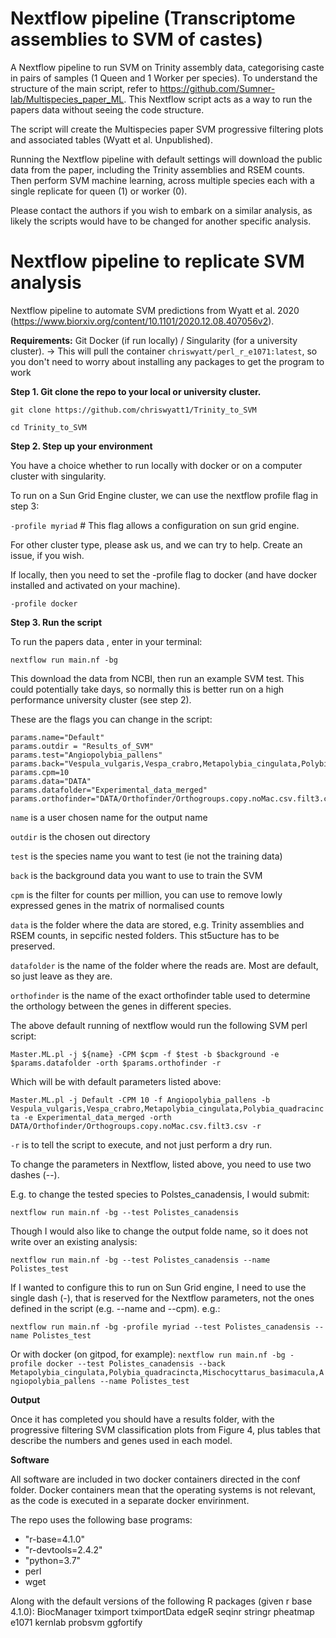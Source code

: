 # Nextflow pipeline (Transcriptome assemblies to SVM of castes)

A Nextflow pipeline to run SVM on Trinity assembly data, categorising caste in pairs of samples (1 Queen and 1 Worker per species). To understand the structure of the main script, refer to https://github.com/Sumner-lab/Multispecies_paper_ML. This Nextflow script acts as a way to run the papers data without seeing the code structure.

The script will create the Multispecies paper SVM progressive filtering plots and associated tables (Wyatt et al. Unpublished). 

Running the Nextflow pipeline with default settings will download the public data from the paper, including the Trinity assemblies and RSEM counts. Then perform SVM machine learning, across multiple species each with a single replicate for queen (1) or worker (0). 

Please contact the authors if you wish to embark on a similar analysis, as likely the scripts would have to be changed for another specific analysis.

# Nextflow pipeline to replicate SVM analysis

Nextflow pipeline to automate SVM predictions from Wyatt et al. 2020 (https://www.biorxiv.org/content/10.1101/2020.12.08.407056v2).

**Requirements:**
Git
Docker (if run locally) / Singularity (for a university cluster). 
-> This will pull the container `chriswyatt/perl_r_e1071:latest`, so you don't need to worry about installing any packages to get the program to work

**Step 1. Git clone the repo to your local or university cluster.**

`git clone https://github.com/chriswyatt1/Trinity_to_SVM`

`cd Trinity_to_SVM`

**Step 2. Step up your environment**

You have a choice whether to run locally with docker or on a computer cluster with singularity. 

To run on a Sun Grid Engine cluster, we can use the nextflow profile flag in step 3:

`-profile myriad` # This flag allows a configuration on sun grid engine.

For other cluster type, please ask us, and we can try to help. Create an issue, if you wish.

If locally, then you need to set the -profile flag to docker (and have docker installed and activated on your machine).

`-profile docker`

**Step 3. Run the script**

To run the papers data , enter in your terminal:

`nextflow run main.nf -bg`

This download the data from NCBI, then run an example SVM test. This could potentially take days, so normally this is better run on a high performance university cluster (see step 2).

These are the flags you can change in the script:

```
params.name="Default"
params.outdir = "Results_of_SVM"
params.test="Angiopolybia_pallens"
params.back="Vespula_vulgaris,Vespa_crabro,Metapolybia_cingulata,Polybia_quadracincta"
params.cpm=10
params.data="DATA"
params.datafolder="Experimental_data_merged"
params.orthofinder="DATA/Orthofinder/Orthogroups.copy.noMac.csv.filt3.csv"
```

`name` is a user chosen name for the output name

`outdir` is the chosen out directory

`test` is the species name you want to test (ie not the training data)

`back` is the background data you want to use to train the SVM

`cpm` is the filter for counts per million, you can use to remove lowly expressed genes in the matrix of normalised counts

`data` is the folder where the data are stored, e.g. Trinity assemblies and RSEM counts, in sepcific nested folders. This st5ucture has to be preserved.

`datafolder` is the name of the folder where the reads are. Most are default, so just leave as they are.

`orthofinder` is the name of the exact orthofinder table used to determine the orthology between the genes in different species.

The above default running of nextflow would run the following SVM perl script:

`Master.ML.pl -j ${name} -CPM $cpm -f $test -b $background -e $params.datafolder -orth $params.orthofinder -r`

Which will be with default parameters listed above:

`Master.ML.pl -j Default -CPM 10 -f Angiopolybia_pallens -b Vespula_vulgaris,Vespa_crabro,Metapolybia_cingulata,Polybia_quadracincta -e Experimental_data_merged -orth DATA/Orthofinder/Orthogroups.copy.noMac.csv.filt3.csv -r`

`-r` is to tell the script to execute, and not just perform a dry run.

To change the parameters in Nextflow, listed above, you need to use two dashes (--). 

E.g. to change the tested species to Polstes_canadensis, I would submit:

`nextflow run main.nf -bg --test Polistes_canadensis`

Though I would also like to change the output folde name, so it does not write over an existing analysis:

`nextflow run main.nf -bg --test Polistes_canadensis --name Polistes_test`

If I wanted to configure this to run on Sun Grid engine, I need to use the single dash (-), that is reserved for the Nextflow parameters, not the ones defined in the script (e.g. --name and --cpm). e.g.:

`nextflow run main.nf -bg -profile myriad --test Polistes_canadensis --name Polistes_test`

Or with docker (on gitpod, for example):
`nextflow run main.nf -bg -profile docker --test Polistes_canadensis --back Metapolybia_cingulata,Polybia_quadracincta,Mischocyttarus_basimacula,Angiopolybia_pallens --name Polistes_test`

**Output**

Once it has completed you should have a results folder, with the progressive filtering SVM classification plots from Figure 4, plus tables that describe the numbers and genes used in each model.

**Software**

All software are included in two docker containers directed in the conf folder. Docker containers mean that the operating systems is not relevant, as the code is executed in a separate docker envirinment.

The repo uses the following base programs:
  - "r-base=4.1.0"
  - "r-devtools=2.4.2"
  - "python=3.7"
  - perl
  - wget
  
Along with the default versions of the following R packages (given r base 4.1.0):
BiocManager
tximport
tximportData
edgeR
seqinr
stringr
pheatmap
e1071
kernlab
probsvm
ggfortify

